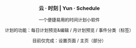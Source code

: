 <div align="center">

  ### 云 · 时刻  | Yun · Schedule
  
  一个便捷易用的时间计划小软件

  计划的功能：每日计划预览&编辑 / 月计划预览 / 事件分类（标签）

  目前仅完成：设置页面 / 主页（部分）
  
</div>